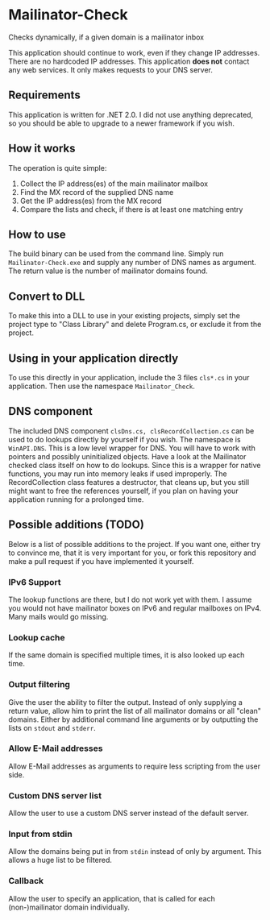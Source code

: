 # Mailinator-Check
Checks dynamically, if a given domain is a mailinator inbox

This application should continue to work, even if they change IP addresses.
There are no hardcoded IP addresses.
This application **does not** contact any web services.
It only makes requests to your DNS server.

## Requirements
This application is written for .NET 2.0. I did not use anything deprecated,
so you should be able to upgrade to a newer framework if you wish.

## How it works
The operation is quite simple:

1. Collect the IP address(es) of the main mailinator mailbox
2. Find the MX record of the supplied DNS name
3. Get the IP address(es) from the MX record
4. Compare the lists and check, if there is at least one matching entry

## How to use
The build binary can be used from the command line.
Simply run `Mailinator-Check.exe` and supply any number of DNS names as argument.
The return value is the number of mailinator domains found.

## Convert to DLL
To make this into a DLL to use in your existing projects,
simply set the project type to "Class Library" and delete Program.cs,
or exclude it from the project.

## Using in your application directly
To use this directly in your application, include the 3 files `cls*.cs` in your application.
Then use the namespace `Mailinator_Check`.

## DNS component
The included DNS component `clsDns.cs, clsRecordCollection.cs` can be used to do lookups directly by yourself if you wish.
The namespace is `WinAPI.DNS`.
This is a low level wrapper for DNS. You will have to work with pointers and possibly uninitialized objects.
Have a look at the Mailinator checked class itself on how to do lookups.
Since this is a wrapper for native functions, you may run into memory leaks if used improperly.
The RecordCollection class features a destructor, that cleans up,
but you still might want to free the references yourself,
if you plan on having your application running for a prolonged time.

## Possible additions (TODO)
Below is a list of possible additions to the project.
If you want one, either try to convince me,
that it is very important for you,
or fork this repository and make a pull request if you have implemented it yourself.

### IPv6 Support
The lookup functions are there, but I do not work yet with them.
I assume you would not have mailinator boxes on IPv6 and regular mailboxes on IPv4.
Many mails would go missing.

### Lookup cache
If the same domain is specified multiple times, it is also looked up each time.

### Output filtering
Give the user the ability to filter the output.
Instead of only supplying a return value,
allow him to print the list of all mailinator domains or all "clean" domains.
Either by additional command line arguments or by outputting the lists on `stdout` and `stderr`.

### Allow E-Mail addresses
Allow E-Mail addresses as arguments to require less scripting from the user side.

### Custom DNS server list
Allow the user to use a custom DNS server instead of the default server.

### Input from stdin
Allow the domains being put in from `stdin` instead of only by argument.
This allows a huge list to be filtered.

### Callback
Allow the user to specify an application,
that is called for each (non-)mailinator domain individually.

